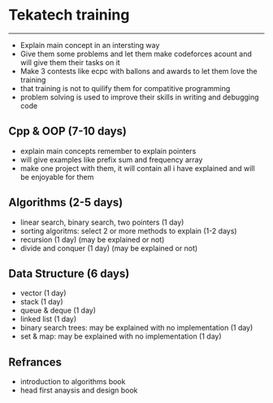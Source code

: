 # Tekatech training 
___

- Explain main concept in an intersting way 
- Give them some problems and let them make codeforces acount and will give them their tasks on it 
- Make 3 contests like ecpc with ballons and awards to let them love the training
- that training is not to quilify them for compatitive programming
- problem solving is used to improve their skills in writing and debugging code

## Cpp & OOP (7-10 days)
- explain main concepts remember to explain pointers
- will give examples like prefix sum and frequency array
- make one project with them, it will contain all i have explained and will be enjoyable for them

## Algorithms (2-5 days)
- linear search, binary search, two pointers (1 day)
- sorting algoritms: select 2 or more methods to explain (1-2 days)
- recursion (1 day) (may be explained or not)
- divide and conquer (1 day) (may be explained or not)
## Data Structure (6 days)
- vector (1 day)
- stack (1 day)
- queue & deque (1 day)
- linked list (1 day)
- binary search trees: may be explained with no implementation (1 day)
- set & map: may be explained with no implementation (1 day)
## Refrances
- introduction to algorithms book
- head first anaysis and design book
